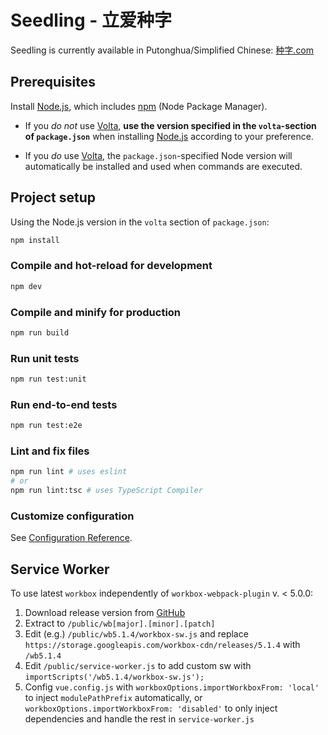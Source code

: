 # Seedling - 立爱种字

Seedling is currently available in Putonghua/Simplified Chinese:
[种字.com](https://种字.com)

## Prerequisites

Install [Node.js](https://nodejs.org),
which includes [npm](https://www.npmjs.com/get-npm) (Node Package Manager).

- If you *do not* use [Volta](https://volta.sh/),
  **use the version specified in the `volta`-section of `package.json`**
  when installing [Node.js](https://nodejs.org) according to your preference.

- If you *do* use [Volta](https://volta.sh/),
  the `package.json`-specified Node version
  will automatically be installed and used
  when commands are executed.

## Project setup

Using the Node.js version in the `volta` section of `package.json`:

```sh
npm install
```

### Compile and hot-reload for development

```sh
npm dev
```

### Compile and minify for production

```sh
npm run build
```

### Run unit tests

```sh
npm run test:unit
```

### Run end-to-end tests

```sh
npm run test:e2e
```

### Lint and fix files

```sh
npm run lint # uses eslint
# or
npm run lint:tsc # uses TypeScript Compiler
```

### Customize configuration

See [Configuration Reference](https://cli.vuejs.org/config/).

## Service Worker

To use latest `workbox` independently of `workbox-webpack-plugin` v. < 5.0.0:

1. Download release version from
   [GitHub](https://github.com/GoogleChrome/workbox/releases/latest)
2. Extract to `/public/wb[major].[minor].[patch]`
3. Edit (e.g.) `/public/wb5.1.4/workbox-sw.js`
   and replace `https://storage.googleapis.com/workbox-cdn/releases/5.1.4`
   with `/wb5.1.4`
4. Edit `/public/service-worker.js` to add custom sw
   with `importScripts('/wb5.1.4/workbox-sw.js');`
5. Config `vue.config.js` with `workboxOptions.importWorkboxFrom: 'local'`
   to inject `modulePathPrefix` automatically,
   or `workboxOptions.importWorkboxFrom: 'disabled'`
   to only inject dependencies and handle the rest in `service-worker.js`
